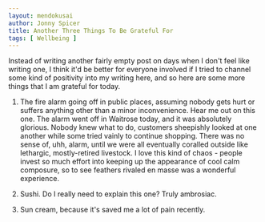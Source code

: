 ```yaml
---
layout: mendokusai
author: Jonny Spicer
title: Another Three Things To Be Grateful For
tags: [ Wellbeing ]
---
```

Instead of writing another fairly empty post on days when I don't feel like writing one, I think it'd be better for everyone involved if I tried to channel some kind of
positivity into my writing here, and so here are some more things that I am grateful for today.

1. The fire alarm going off in public places, assuming nobody gets hurt or suffers anything other than a minor inconvenience. Hear me out on this one. The alarm went off in
Waitrose today, and it was absolutely glorious. Nobody knew what to do, customers sheepishly looked at one another while some tried vainly to continue shopping. There was no
sense of, uhh, alarm, until we were all eventually coralled outside like lethargic, mostly-retired livestock. I love this kind of chaos - people invest so much effort into
keeping up the appearance of cool calm composure, so to see feathers rivaled en masse was a wonderful experience.

2. Sushi. Do I really need to explain this one? Truly ambrosiac.

3. Sun cream, because it's saved me a lot of pain recently.